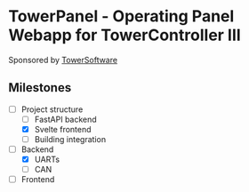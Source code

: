 # TowerPanel - Operating Panel Webapp for TowerController III

Sponsored by [TowerSoftware](http://www.towersoftwareltd.com/)


## Milestones

* [ ] Project structure
  - [ ] FastAPI backend
  - [x] Svelte frontend
  - [ ] Building integration
* [ ] Backend
  - [x] UARTs
  - [ ] CAN
* [ ] Frontend
